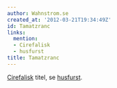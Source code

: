 ```yaml
---
author: Wahnstrom.se
created_at: '2012-03-21T19:34:49Z'
id: Tamatzranc
links:
  mention:
  - Cirefalisk
  - husfurst
title: Tamatzranc
---
```


[Cirefalisk] titel, se [husfurst].

  [Cirefalisk]: Cirefalisk
  [husfurst]: husfurst